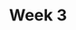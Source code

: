 ---
title: Week 3
weekNumber: 3
days:
- date: 2022-09-06
  events:
    ? '**Lecture 4**{: .label .label-lecture } [Data Cleaning and EDA](lecture/lec04)'
    : '[Ch. 8-9](https://www.textbook.ds100.org/ch/08/files_intro.html)'
    ? '**Discussion 2**{: .label .label-disc } Pandas [written questions](https://drive.google.com/file/d/1jQRVn14gPftvFgPmGyJg9vxGoghHWPyl/view?usp=sharing), [coding questions](https://data100.datahub.berkeley.edu/hub/user-redirect/git-pull?repo=https%3A%2F%2Fgithub.com%2FDS-100%2Ffa22&branch=main&urlpath=lab%2Ftree%2Ffa22%2Fdisc%2Fdisc02%2Fdisc02_groupwork.ipynb)' 
    : '[written sol pdf](https://drive.google.com/file/d/17Wg8_MAkBr3-6QodeCQRd84PGOD0bx27/view?usp=sharing), [written sol notebook](https://data100.datahub.berkeley.edu/hub/user-redirect/git-pull?repo=https%3A%2F%2Fgithub.com%2FDS-100%2Ffa22&branch=main&urlpath=lab%2Ftree%2Ffa22%2Fdisc%2Fdisc02_sol%2Fdisc02-worksheet-gsi.ipynb), [coding sol pdf](https://drive.google.com/file/d/11DfItWxMbZT3NWEK1eW1XKOynwNOtfqe/view?usp=sharing), [coding sol notebook](https://data100.datahub.berkeley.edu/hub/user-redirect/git-pull?repo=https%3A%2F%2Fgithub.com%2FDS-100%2Ffa22&branch=main&urlpath=lab%2Ftree%2Ffa22%2Fdisc%2Fdisc02_sol%2Fdisc02_groupwork_gsi.ipynb), [recording](https://bcourses.berkeley.edu/courses/1518286/external_tools/78985)'
- date: 2022-09-08
  events:
    ? '**Lecture 5**{: .label .label-lecture } [Regex](lecture/lec05)'
    : '[Ch. 13](https://www.textbook.ds100.org/ch/13/text_intro.html)'
    ? '**Quick Check 3**{: .label .label-survey } [Quick Check 3](https://www.gradescope.com/courses/422877/assignments/2235952) (due Sep 12)'
    : ''
- date: 2022-09-09
  events:
    ? '**Exam prep 1**{: .label .label-vit } [Pandas and Linear Algebra](https://drive.google.com/file/d/1RKrvxaRyPkM4VC6hinFBHxQGQSOW-IiL/view?usp=sharing)'
    : '[Solution](https://drive.google.com/file/d/1NRczkstq5dryFO55PAX-jT2a498KK1Fb/view?usp=sharing)'
    ? '**Lab 3**{: .label .label-lab } [Data Cleaning and EDA and Regex](https://data100.datahub.berkeley.edu/hub/user-redirect/git-pull?repo=https%3A%2F%2Fgithub.com%2FDS-100%2Ffa22&branch=main&urlpath=lab%2Ftree%2Ffa22%2Flab%2Flab03%2Flab03.ipynb) (due Sep 13)'
    ? '**Homework 3**{: .label .label-hw } [Tweets](https://data100.datahub.berkeley.edu/hub/user-redirect/git-pull?repo=https%3A%2F%2Fgithub.com%2FDS-100%2Ffa22&branch=main&urlpath=lab%2Ftree%2Ffa22%2Fhw%2Fhw03%2Fhw03.ipynb) (due Sep 15)'
---